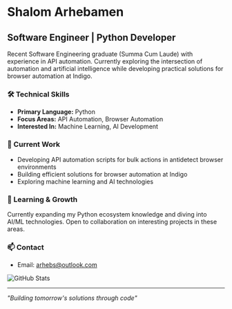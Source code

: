 # Shalom Arhebamen
## Software Engineer | Python Developer

Recent Software Engineering graduate (Summa Cum Laude) with experience in API automation. Currently exploring the intersection of automation and artificial intelligence while developing practical solutions for browser automation at Indigo.

### 🛠 Technical Skills
- **Primary Language:** Python
- **Focus Areas:** API Automation, Browser Automation
- **Interested In:** Machine Learning, AI Development

### 🔭 Current Work
- Developing API automation scripts for bulk actions in antidetect browser environments
- Building efficient solutions for browser automation at Indigo
- Exploring machine learning and AI technologies

### 🌱 Learning & Growth
Currently expanding my Python ecosystem knowledge and diving into AI/ML technologies. Open to collaboration on interesting projects in these areas.

### 📫 Contact
- Email: arhebs@outlook.com

![GitHub Stats](https://github-readme-stats.vercel.app/api?username=arhebs)

---
*"Building tomorrow's solutions through code"*
